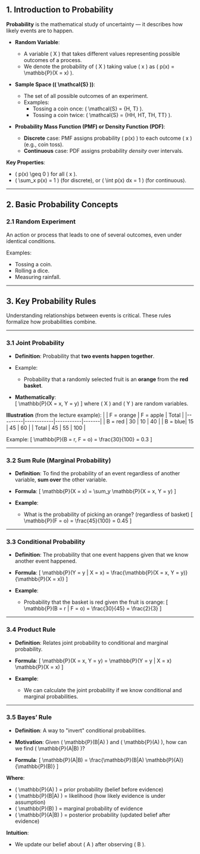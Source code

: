 ## 1. Introduction to Probability

**Probability** is the mathematical study of uncertainty — it describes how likely events are to happen.

- **Random Variable**:

  - A variable \( X \) that takes different values representing possible outcomes of a process.
  - We denote the probability of \( X \) taking value \( x \) as \( p(x) = \mathbb{P}(X = x) \).

- **Sample Space (\( \mathcal{S} \))**:

  - The set of all possible outcomes of an experiment.
  - Examples:
    - Tossing a coin once: \( \mathcal{S} = \{H, T\} \).
    - Tossing a coin twice: \( \mathcal{S} = \{HH, HT, TH, TT\} \).

- **Probability Mass Function (PMF) or Density Function (PDF)**:
  - **Discrete** case: PMF assigns probability \( p(x) \) to each outcome \( x \) (e.g., coin toss).
  - **Continuous** case: PDF assigns probability _density_ over intervals.

**Key Properties**:

- \( p(x) \geq 0 \) for all \( x \).
- \( \sum_x p(x) = 1 \) (for discrete), or \( \int p(x) dx = 1 \) (for continuous).

---

## 2. Basic Probability Concepts

### 2.1 Random Experiment

An action or process that leads to one of several outcomes, even under identical conditions.

Examples:

- Tossing a coin.
- Rolling a dice.
- Measuring rainfall.

---

## 3. Key Probability Rules

Understanding relationships between events is critical. These rules formalize how probabilities combine.

---

### 3.1 **Joint Probability**

- **Definition**: Probability that **two events happen together**.
- Example:

  - Probability that a randomly selected fruit is an **orange** from the **red basket**.

- **Mathematically**:  
  \[
  \mathbb{P}(X = x, Y = y)
  \]
  where \( X \) and \( Y \) are random variables.

**Illustration** (from the lecture example):
| | F = orange | F = apple | Total |
|---------|------------|-----------|-------|
| B = red | 30 | 10 | 40 |
| B = blue| 15 | 45 | 60 |
| Total | 45 | 55 | 100 |

Example:
\[
\mathbb{P}(B = r, F = o) = \frac{30}{100} = 0.3
\]

---

### 3.2 **Sum Rule** (Marginal Probability)

- **Definition**: To find the probability of an event regardless of another variable, **sum over** the other variable.

- **Formula**:
  \[
  \mathbb{P}(X = x) = \sum_y \mathbb{P}(X = x, Y = y)
  \]
- **Example**:
  - What is the probability of picking an orange? (regardless of basket)
    \[
    \mathbb{P}(F = o) = \frac{45}{100} = 0.45
    \]

---

### 3.3 **Conditional Probability**

- **Definition**: The probability that one event happens given that we know another event happened.

- **Formula**:
  \[
  \mathbb{P}(Y = y | X = x) = \frac{\mathbb{P}(X = x, Y = y)}{\mathbb{P}(X = x)}
  \]

- **Example**:
  - Probability that the basket is red given the fruit is orange:
    \[
    \mathbb{P}(B = r | F = o) = \frac{30}{45} = \frac{2}{3}
    \]

---

### 3.4 **Product Rule**

- **Definition**: Relates joint probability to conditional and marginal probability.

- **Formula**:
  \[
  \mathbb{P}(X = x, Y = y) = \mathbb{P}(Y = y | X = x) \mathbb{P}(X = x)
  \]

- **Example**:
  - We can calculate the joint probability if we know conditional and marginal probabilities.

---

### 3.5 **Bayes’ Rule**

- **Definition**: A way to "invert" conditional probabilities.
- **Motivation**: Given \( \mathbb{P}(B|A) \) and \( \mathbb{P}(A) \), how can we find \( \mathbb{P}(A|B) \)?

- **Formula**:
  \[
  \mathbb{P}(A|B) = \frac{\mathbb{P}(B|A) \mathbb{P}(A)}{\mathbb{P}(B)}
  \]

**Where**:

- \( \mathbb{P}(A) \) = prior probability (belief before evidence)
- \( \mathbb{P}(B|A) \) = likelihood (how likely evidence is under assumption)
- \( \mathbb{P}(B) \) = marginal probability of evidence
- \( \mathbb{P}(A|B) \) = posterior probability (updated belief after evidence)

**Intuition**:

- We update our belief about \( A \) after observing \( B \).
